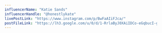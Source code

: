```yaml
---
influencerName: "Katie Sands"
influencerHandle: "@honestlykate"
livePostLink: "https://www.instagram.com/p/BwFaAIiFJca/"
postFileLink: "https://lh3.google.com/u/0/d/1-RrlaByJ0XAiIDCo-eGqbucI-g8AGFVT"
---
```

